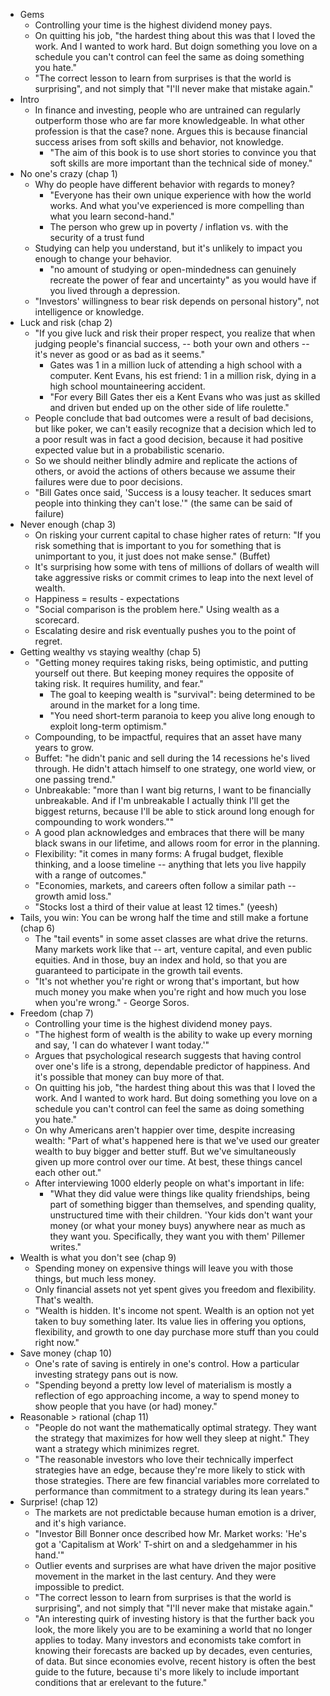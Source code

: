 * Gems
  * Controlling your time is the highest dividend money pays.
  * On quitting his job, "the hardest thing about this was that I loved the work. And I wanted to work hard.
    But doign something you love on a schedule you can't control can feel the same as doing something you
    hate."
  * "The correct lesson to learn from surprises is that the world is surprising", and not simply that "I'll
    never make that mistake again."
* Intro
  * In finance and investing, people who are untrained can regularly outperform those who are far more
    knowledgeable. In what other profession is that the case? none. Argues this is because financial success
    arises from soft skills and behavior, not knowledge.
    * "The aim of this book is to use short stories to convince you that soft skills are more important than
      the technical side of money."
* No one's crazy (chap 1)
  * Why do people have different behavior with regards to money?
    * "Everyone has their own unique experience with how the world works. And what you've experienced is more
      compelling than what you learn second-hand."
    * The person who grew up in poverty / inflation vs. with the security of a trust fund
  * Studying can help you understand, but it's unlikely to impact you enough to change your behavior.
    * "no amount of studying or open-mindedness can genuinely recreate the power of fear and uncertainty" as
      you would have if you lived through a depression.
  * "Investors' willingness to bear risk depends on personal history", not intelligence or knowledge.
* Luck and risk (chap 2)
  * "If you give luck and risk their proper respect, you realize that when judging people's financial success,
  -- both your own and others -- it's never as good or as bad as it seems."
    * Gates was 1 in a million luck of attending a high school with a computer. Kent Evans, his est friend: 1
      in a million risk, dying in a high school mountaineering accident.
    * "For every Bill Gates ther eis a Kent Evans who was just as skilled and driven but ended up on the other
      side of life roulette."
  * People conclude that bad outcomes were a result of bad decisions, but like poker, we can't easily
    recognize that a decision which led to a poor result was in fact a good decision, because it had positive
    expected value but in a probabilistic scenario.
  * So we should neither blindly admire and replicate the actions of others, or avoid the actions of others
    because we assume their failures were due to poor decisions.
  * "Bill Gates once said, 'Success is a lousy teacher. It seduces smart people into thinking they can't
    lose.'" (the same can be said of failure)
* Never enough (chap 3)
  * On risking your current capital to chase higher rates of return: "If you risk something that is important
    to you for something that is unimportant to you, it just does not make sense." (Buffet)
  * It's surprising how some with tens of millions of dollars of wealth will take aggressive risks or commit
    crimes to leap into the next level of wealth.
  * Happiness = results - expectations
  * "Social comparison is the problem here." Using wealth as a scorecard.
  * Escalating desire and risk eventually pushes you to the point of regret.
* Getting wealthy vs staying wealthy (chap 5)
  * "Getting money requires taking risks, being optimistic, and putting yourself out there. But keeping money
    requires the opposite of taking risk. It requires humility, and fear."
    * The goal to keeping wealth is "survival": being determined to be around in the market for a long time.
    * "You need short-term paranoia to keep you alive long enough to exploit long-term optimism."
  * Compounding, to be impactful, requires that an asset have many years to grow.
  * Buffet: "he didn't panic and sell during the 14 recessions he's lived through. He didn't attach himself to
    one strategy, one world view, or one passing trend."
  * Unbreakable: "more than I want big returns, I want to be financially unbreakable. And if I'm unbreakable I
    actually think I'll get the biggest returns, because I'll be able to stick around long enough for
    compounding to work wonders.""
  * A good plan acknowledges and embraces that there will be many black swans in our lifetime, and allows room
    for error in the planning.
  * Flexibility: "it comes in many forms: A frugal budget, flexible thinking, and a loose timeline -- anything
    that lets you live happily with a range of outcomes."
  * "Economies, markets, and careers often follow a similar path -- growth amid loss."
  * "Stocks lost a third of their value at least 12 times." (yeesh)
* Tails, you win: You can be wrong half the time and still make a fortune (chap 6)
  * The "tail events" in some asset classes are what drive the returns. Many markets work like that -- art,
    venture capital, and even public equities. And in those, buy an index and hold, so that you are guaranteed
    to participate in the growth tail events.
  * "It's not whether you're right or wrong that's important, but how much money you make when you're right
    and how much you lose when you're wrong." - George Soros.
* Freedom (chap 7)
  * Controlling your time is the highest dividend money pays.
  * "The highest form of wealth is the ability to wake up every morning and say, 'I can do whatever I want
    today.'"
  * Argues that psychological research suggests that having control over one's life is a strong, dependable
    predictor of happiness. And it's possible that money can buy more of that.
  * On quitting his job, "the hardest thing about this was that I loved the work. And I wanted to work hard.
    But doing something you love on a schedule you can't control can feel the same as doing something you
    hate."
  * On why Americans aren't happier over time, despite increasing wealth: "Part of what's happened here is
    that we've used our greater wealth to buy bigger and better stuff. But we've simultaneously given up more
    control over our time. At best, these things cancel each other out."
  * After interviewing 1000 elderly people on what's important in life:
    * "What they did value were things like quality friendships, being part of something bigger than
      themselves, and spending quality, unstructured time with their children. 'Your kids don't want your
      money (or what your money buys) anywhere near as much as they want you. Specifically, they want you with
      them' Pillemer writes."
* Wealth is what you don't see (chap 9)
  * Spending money on expensive things will leave you with those things, but much less money.
  * Only financial assets not yet spent gives you freedom and flexibility. That's wealth.
  * "Wealth is hidden. It's income not spent. Wealth is an option not yet taken to buy something later. Its
    value lies in offering you options, flexibility, and growth to one day purchase more stuff than you could
    right now."
* Save money (chap 10)
  * One's rate of saving is entirely in one's control. How a particular investing strategy pans out is now.
  * "Spending beyond a pretty low level of materialism is mostly a reflection of ego approaching income, a way
    to spend money to show people that you have (or had) money."
* Reasonable > rational (chap 11)
  * "People do not want the mathematically optimal strategy. They want the strategy that maximizes for how
    well they sleep at night." They want a strategy which minimizes regret.
  * "The reasonable investors who love their technically imperfect strategies have an edge, because they're
    more likely to stick with those strategies. There are few financial variables more correlated to
    performance than commitment to a strategy during its lean years."
* Surprise! (chap 12)
  * The markets are not predictable because human emotion is a driver, and it's high variance.
  * "Investor Bill Bonner once described how Mr. Market works: 'He's got a 'Capitalism at Work' T-shirt on and
    a sledgehammer in his hand.'"
  * Outlier events and surprises are what have driven the major positive movement in the market in the last
    century. And they were impossible to predict.
  * "The correct lesson to learn from surprises is that the world is surprising", and not simply that "I'll
    never make that mistake again."
  * "An interesting quirk of investing history is that the further back you look, the more likely you are to
    be examining a world that no longer applies to today. Many investors and economists take comfort in
    knowing their forecasts are backed up by decades, even centuries, of data. But since economies evolve,
    recent history is often the best guide to the future, because ti's more likely to include important
    conditions that ar erelevant to the future."
